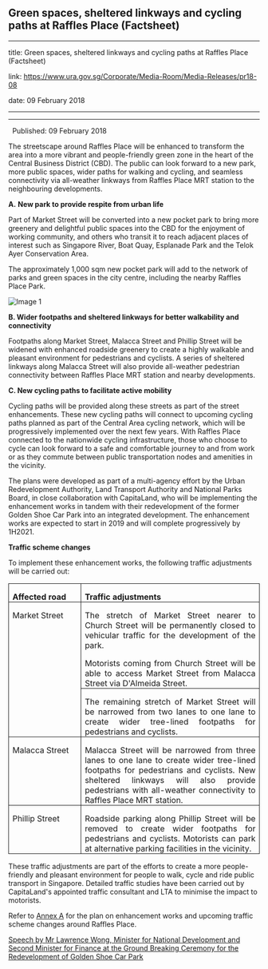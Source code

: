 ## Green spaces, sheltered linkways and cycling paths at Raffles Place (Factsheet)
---
title: Green spaces, sheltered linkways and cycling paths at Raffles Place (Factsheet)

link: https://www.ura.gov.sg/Corporate/Media-Room/Media-Releases/pr18-08

date: 09 February 2018

---

-------------------------------------------------------------------------------

  Published: 09 February 2018

The streetscape around Raffles Place will be enhanced to transform the area into a more vibrant and people-friendly green zone in the heart of the Central Business District (CBD). The public can look forward to a new park, more public spaces, wider paths for walking and cycling, and seamless connectivity via all-weather linkways from Raffles Place MRT station to the neighbouring developments.

**A.** **New park to provide respite from urban life**

Part of Market Street will be converted into a new pocket park to bring more greenery and delightful public spaces into the CBD for the enjoyment of working community, and others who transit it to reach adjacent places of interest such as Singapore River, Boat Quay, Esplanade Park and the Telok Ayer Conservation Area.

The approximately 1,000 sqm new pocket park will add to the network of parks and green spaces in the city centre, including the nearby Raffles Place Park.

![Image 1](https://www.ura.gov.sg/-/media/Corporate/Media-Room/2018/Feb/pr18-08IMG1.jpg?h=252&w=500)



**B. Wider footpaths and sheltered linkways for better walkability and connectivity**

Footpaths along Market Street, Malacca Street and Phillip Street will be widened with enhanced roadside greenery to create a highly walkable and pleasant environment for pedestrians and cyclists. A series of sheltered linkways along Malacca Street will also provide all-weather pedestrian connectivity between Raffles Place MRT station and nearby developments.   
  
**C. New cycling paths to facilitate active mobility**

Cycling paths will be provided along these streets as part of the street enhancements. These new cycling paths will connect to upcoming cycling paths planned as part of the Central Area cycling network, which will be progressively implemented over the next few years. With Raffles Place connected to the nationwide cycling infrastructure, those who choose to cycle can look forward to a safe and comfortable journey to and from work or as they commute between public transportation nodes and amenities in the vicinity.   
  
The plans were developed as part of a multi-agency effort by the Urban Redevelopment Authority, Land Transport Authority and National Parks Board, in close collaboration with CapitaLand, who will be implementing the enhancement works in tandem with their redevelopment of the former Golden Shoe Car Park into an integrated development. The enhancement works are expected to start in 2019 and will complete progressively by 1H2021.

**Traffic scheme changes**

To implement these enhancement works, the following traffic adjustments will be carried out:

<table border="1" cellspacing="0" cellpadding="0" style="border: none;"><tbody><tr><td style="width: 113.15pt; padding: 0cm 5.4pt; border-style: solid; border-width: 1pt;"><p style="margin-bottom: 0.0001pt; text-align: justify;"><strong><span>Affected road</span></strong></p></td><td valign="top" style="width: 318.95pt; padding: 0cm 5.4pt; border-left: none; border-top-style: solid; border-right-style: solid; border-bottom-style: solid; text-align: left;"><p style="margin-bottom: 0.0001pt; text-align: justify;"><strong><span>Traffic adjustments</span></strong></p></td></tr><tr><td rowspan="2" valign="top" style="width: 113.15pt; padding: 0cm 5.4pt; border-top: none; border-right-style: solid; border-bottom-style: solid; border-left-style: solid; text-align: left;"><p style="margin-bottom: 0.0001pt; text-align: justify;"><span>Market Street</span></p></td><td valign="top" style="width: 318.95pt; padding: 0cm 5.4pt; border-top: none; border-left: none; border-right-style: solid; border-bottom-style: solid; text-align: left;"><p style="margin-bottom: 0.0001pt; text-align: justify;"><span>The stretch of Market Street nearer to Church Street will be permanently closed to vehicular traffic for the development of the park.</span></p><p style="margin-bottom: 0.0001pt; text-align: justify;"><span>Motorists coming from Church Street will be able to access Market Street from Malacca Street via D'Almeida Street.</span></p></td></tr><tr><td valign="top" style="width: 318.95pt; padding: 0cm 5.4pt; border-top: none; border-left: none; border-right-style: solid; border-bottom-style: solid; text-align: left;"><p style="margin-bottom: 0.0001pt; text-align: justify;"><span>The remaining stretch of Market Street will be narrowed from two lanes to one lane to create wider tree-lined footpaths for pedestrians and cyclists.</span></p></td></tr><tr><td valign="top" style="width: 113.15pt; padding: 0cm 5.4pt; border-top: none; border-right-style: solid; border-bottom-style: solid; border-left-style: solid; text-align: left;"><p style="margin-bottom: 0.0001pt; text-align: justify;"><span>Malacca Street</span></p></td><td valign="top" style="width: 318.95pt; padding: 0cm 5.4pt; border-top: none; border-left: none; border-right-style: solid; border-bottom-style: solid; text-align: left;"><p style="margin-bottom: 0.0001pt; text-align: justify;"><span>Malacca Street will be narrowed from three lanes to one lane to create wider tree-lined footpaths for pedestrians and cyclists. New sheltered linkways will also provide pedestrians with all-weather connectivity to Raffles Place MRT station.</span></p></td></tr><tr><td valign="top" style="width: 113.15pt; padding: 0cm 5.4pt; border-top: none; border-right-style: solid; border-bottom-style: solid; border-left-style: solid; text-align: left;"><p style="margin-bottom: 0.0001pt; text-align: justify;"><span>Phillip Street</span></p></td><td valign="top" style="width: 318.95pt; padding: 0cm 5.4pt; border-top: none; border-left: none; border-right-style: solid; border-bottom-style: solid; text-align: left;"><p style="margin-bottom: 0.0001pt; text-align: justify;"><span>Roadside parking along Phillip Street will be removed to create wider footpaths for pedestrians and cyclists. Motorists can park at alternative parking facilities in the vicinity.</span></p></td></tr></tbody></table>

These traffic adjustments are part of the efforts to create a more people-friendly and pleasant environment for people to walk, cycle and ride public transport in Singapore. Detailed traffic studies have been carried out by CapitaLand's appointed traffic consultant and LTA to minimise the impact to motorists.

Refer to [Annex A](https://www.ura.gov.sg/-/media/Corporate/Media-Room/2018/Feb/pr18-08a.pdf)  for the plan on enhancement works and upcoming traffic scheme changes around Raffles Place.



[Speech by Mr Lawrence Wong, Minister for National Development and Second Minister for Finance at the Ground Breaking Ceremony for the Redevelopment of Golden Shoe Car Park](https://www.ura.gov.sg/Corporate/Data/Newsroom/speeches/2018/feb/speech18-08)